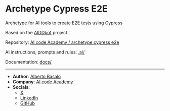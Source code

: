 # Archetype Cypress E2E

Archetype for AI tools to create E2E tests using Cypress

Based on the [AIDDbot](https://github.com/AIcodeAcademy/AIDDbot) project.

Repository: [AI code Academy / archetype cypress e2e](https://github.com/AIcodeAcademy/ArchetypeCypressE2E)

AI instructions, prompts and rules: [.ai/](.ai/)

Documentation: [docs/](docs/)

---

- **Author**: [Alberto Basalo](https://albertobasalo.dev)
- **Company**: [AI code Academy](https://aicode.academy)
- **Socials**:
  - [X](https://x.com/albertobasalo)
  - [LinkedIn](https://www.linkedin.com/in/albertobasalo/)
  - [GitHub](https://github.com/albertobasalo)
